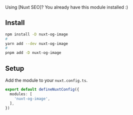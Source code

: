 Using [Nuxt SEO]? You already have this module installed :)

## Install

```bash
npm install -D nuxt-og-image
#
yarn add --dev nuxt-og-image
#
pnpm add -D nuxt-og-image
```

## Setup

Add the module to your `nuxt.config.ts`.

```ts
export default defineNuxtConfig({
  modules: [
    'nuxt-og-image',
  ],
})
```

